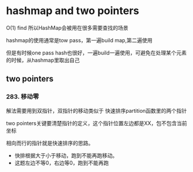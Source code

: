 # hashmap and two pointers
O(1) find 所以HashMap会被用在很多需要查找的场景

hashmap的使用通常是tow pass，第一遍build map,第二遍使用

但是有时候one pass hash也很好，一遍build一遍使用，可避免在处理某个元素的时候，从hashmap里取出自己


## two pointers
### 283. 移动零
解法需要用到双指针，双指针的移动类似于 快速排序partition函数里的两个指针

two pointers关键要清楚指针的定义，这个指针位置左边都是XX，包不包含当前坐标

相向而行的指针就是快速排序的思路。

* 快排根据大于小于移动，跑到不能再跑移动。
* 这题左边不等0，右边等0，跑到不能再跑
